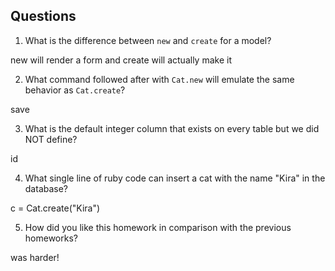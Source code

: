 ## Questions

1. What is the difference between `new` and `create` for a model?

new will render a form and create will actually make it 

2. What command followed after with `Cat.new` will emulate the same behavior as `Cat.create`?

save

3. What is the default integer column that exists on every table but we did NOT define?

id

4. What single line of ruby code can insert a cat with the name "Kira" in the database?

c = Cat.create("Kira")

5. How did you like this homework in comparison with the previous homeworks?

was harder!
